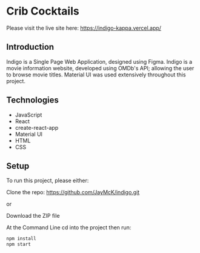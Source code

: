 # Crib Cocktails

Please visit the live site here: https://indigo-kappa.vercel.app/

## Introduction

Indigo is a Single Page Web Application, designed using Figma. Indigo is a movie information website, developed using OMDb's API; allowing the user to browse movie titles. Material UI was used extensively throughout this project.

## Technologies

- JavaScript
- React
- create-react-app
- Material UI
- HTML
- CSS

## Setup

To run this project, please either:

Clone the repo: https://github.com/JayMcK/indigo.git

or

Download the ZIP file

At the Command Line cd into the project then run:

```sh
npm install
npm start
```

